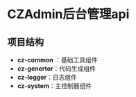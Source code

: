 # CZAdmin后台管理api

## 项目结构

- **cz-common** ：基础工具组件 
- **cz-genertor**：代码生成组件
- **cz-logger**：日志组件
- **cz-system**：主控制器组件

